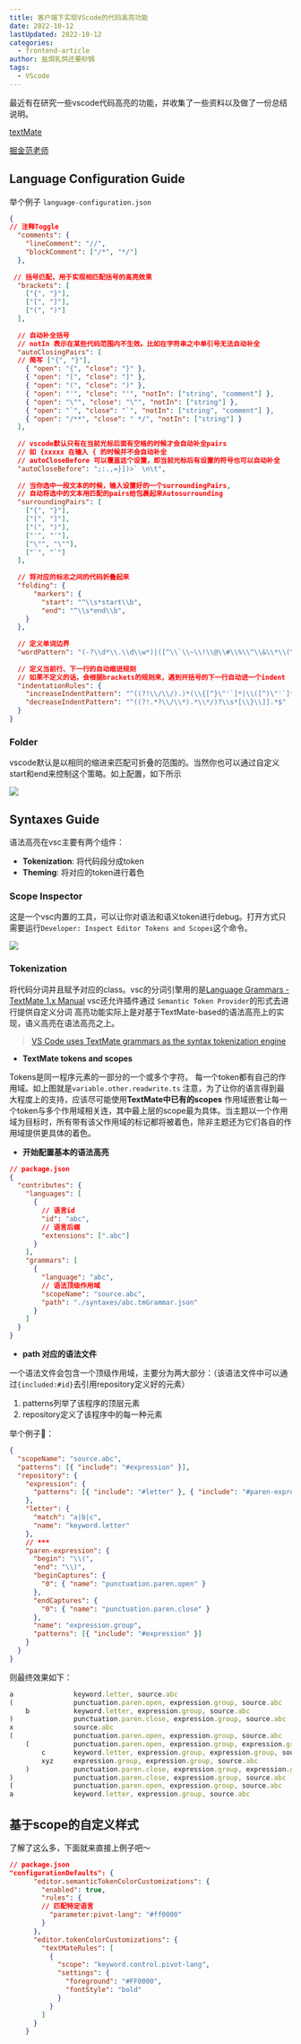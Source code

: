 ```yaml
---
title: 客户端下实现VScode的代码高亮功能
date: 2022-10-12
lastUpdated: 2022-10-12
categories:
  - frontend-article
author: 盐焗乳鸽还要砂锅
tags:
  - VScode
---
```


最近有在研究一些vscode代码高亮的功能，并收集了一些资料以及做了一份总结说明。

[textMate](https://macromates.com/manual/en/language_grammars)

[掘金范老师](https://juejin.cn/post/6969149578599727111#heading-6)

## Language Configuration Guide

举个例子 `language-configuration.json`
```json
{
// 注释Toggle
  "comments": {
    "lineComment": "//",
    "blockComment": ["/*", "*/"]
  },
  
 // 括号匹配，用于实现相匹配括号的高亮效果
  "brackets": [
    ["{", "}"],
    ["[", "]"],
    ["(", ")"]
  ],
  
  // 自动补全括号
  // notIn 表示在某些代码范围内不生效。比如在字符串之中单引号无法自动补全
  "autoClosingPairs": [
  // 简写 ["{", "}"],
    { "open": "{", "close": "}" },
    { "open": "[", "close": "]" },
    { "open": "(", "close": ")" },
    { "open": "'", "close": "'", "notIn": ["string", "comment"] },
    { "open": "\"", "close": "\"", "notIn": ["string"] },
    { "open": "`", "close": "`", "notIn": ["string", "comment"] },
    { "open": "/**", "close": " */", "notIn": ["string"] }
  ],
  
  // vscode默认只有在当前光标后面有空格的时候才会自动补全pairs
  // 如 {xxxxx 在输入 { 的时候并不会自动补全
  // autoCloseBefore 可以覆盖这个设置，即当前光标后有设置的符号也可以自动补全
  "autoCloseBefore": ";:.,=}])>` \n\t",
  
  // 当你选中一段文本的时候，输入设置好的一个surroundingPairs, 
  // 自动将选中的文本用匹配的pairs给包裹起来Autosurrounding
  "surroundingPairs": [
    ["{", "}"],
    ["[", "]"],
    ["(", ")"],
    ["'", "'"],
    ["\"", "\""],
    ["`", "`"]
  ],
  
  // 将对应的标志之间的代码折叠起来
  "folding": {
      "markers": {
        "start": "^\\s*start\\b",
        "end": "^\\s*end\\b",
    }
  },
  
  // 定义单词边界
  "wordPattern": "(-?\\d*\\.\\d\\w*)|([^\\`\\~\\!\\@\\#\\%\\^\\&\\*\\(\\)\\-\\=\\+\\[\\{\\]\\}\\\\\\|\\;\\:\\'\\\"\\,\\.\\<\\>\\/\\?\\s]+)",
  
  // 定义当前行、下一行的自动缩进规则
  // 如果不定义的话，会根据brackets的规则来，遇到开括号的下一行自动进一个indent
  "indentationRules": {
    "increaseIndentPattern": "^((?!\\/\\/).)*(\\{[^}\"'`]*|\\([^)\"'`]*|\\[[^\\]\"'`]*)$",
    "decreaseIndentPattern": "^((?!.*?\\/\\*).*\\*/)?\\s*[\\}\\]].*$"
  }
}
```

### Folder

vscode默认是以相同的缩进来匹配可折叠的范围的。当然你也可以通过自定义start和end来控制这个策略。如上配置，如下所示

![](./imgs/folder.png)

## Syntaxes Guide

语法高亮在vsc主要有两个组件：
- **Tokenization**: 将代码段分成token
- **Theming**: 将对应的token进行着色

### Scope Inspector

这是一个vsc内置的工具，可以让你对语法和语义token进行debug。打开方式只需要运行`Developer: Inspect Editor Tokens and Scopes`这个命令。

![](./imgs/inspector.png)

### Tokenization

将代码分词并且赋予对应的class。vsc的分词引擎用的是[Language Grammars - TextMate 1.x Manual](https://macromates.com/manual/en/language_grammars)
vsc还允许插件通过  `Semantic Token Provider`的形式去进行提供自定义分词
高亮功能实际上是对基于TextMate-based的语法高亮上的实现，语义高亮在语法高亮之上。
> [VS Code uses TextMate grammars as the syntax tokenization engine](https://code.visualstudio.com/api/language-extensions/syntax-highlight-guide#theming)

- **TextMate tokens and scopes**

Tokens是同一程序元素的一部分的一个或多个字符。
每一个token都有自己的作用域。如上图就是`variable.other.readwrite.ts`
注意，为了让你的语言得到最大程度上的支持，应该尽可能使用**TextMate中已有的scopes**
作用域嵌套让每一个token与多个作用域相关连，其中最上层的scope最为具体。当主题以一个作用域为目标时，所有带有该父作用域的标记都将被着色，除非主题还为它们各自的作用域提供更具体的着色。

- **开始配置基本的语法高亮**

```json
// package.json
{
  "contributes": {
    "languages": [
      {
        // 语言id    
        "id": "abc",
        // 语言后缀
        "extensions": [".abc"]
      }
    ],
    "grammars": [
      {
        "language": "abc",
        // 语法顶级作用域
        "scopeName": "source.abc",
        "path": "./syntaxes/abc.tmGrammar.json"
      }
    ]
  }
}
```

- **path 对应的语法文件**

一个语法文件会包含一个顶级作用域，主要分为两大部分：（该语法文件中可以通过`{included:#id}`去引用repository定义好的元素）
1. patterns列举了该程序的顶层元素
2. repository定义了该程序中的每一种元素

举个例子🌰：
```json
{
  "scopeName": "source.abc",
  "patterns": [{ "include": "#expression" }],
  "repository": {
    "expression": {
      "patterns": [{ "include": "#letter" }, { "include": "#paren-expression" }]
    },
    "letter": {
      "match": "a|b|c",
      "name": "keyword.letter"
    },
    // ***
    "paren-expression": {
      "begin": "\\(",
      "end": "\\)",
      "beginCaptures": {
        "0": { "name": "punctuation.paren.open" }
      },
      "endCaptures": {
        "0": { "name": "punctuation.paren.close" }
      },
      "name": "expression.group",
      "patterns": [{ "include": "#expression" }]
    }
  }
}
```

则最终效果如下：
```ts
a               keyword.letter, source.abc
(               punctuation.paren.open, expression.group, source.abc
    b           keyword.letter, expression.group, source.abc
)               punctuation.paren.close, expression.group, source.abc
x               source.abc
(               punctuation.paren.open, expression.group, source.abc
    (           punctuation.paren.open, expression.group, expression.group, source.abc
        c       keyword.letter, expression.group, expression.group, source.abc
        xyz     expression.group, expression.group, source.abc
    )           punctuation.paren.close, expression.group, expression.group, source.abc
)               punctuation.paren.close, expression.group, source.abc
(               punctuation.paren.open, expression.group, source.abc
a               keyword.letter, expression.group, source.abc
```

## 基于scope的自定义样式

了解了这么多，下面就来直接上例子吧～

```json
// package.json
"configurationDefaults": {
      "editor.semanticTokenColorCustomizations": {
        "enabled": true,
        "rules": {
        // 匹配特定语言
          "parameter:pivot-lang": "#ff0000"
        }
      },
      "editor.tokenColorCustomizations": {
        "textMateRules": [
          {
            "scope": "keyword.control.pivot-lang",
            "settings": {
              "foreground": "#FF0000",
              "fontStyle": "bold"
            }
          }
        ]
      }
    }
```